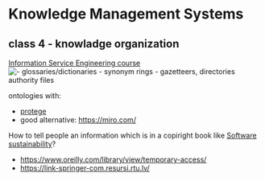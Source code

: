 # Knowledge Management Systems


## class 4 - knowladge organization
[Information Service Engineering course](https://open.hpi.de/courses/semanticweb2017)
![- glossaries/dictionaries - synonym rings - gazetteers, directories authority files](https://images.slideplayer.com/20/6219744/slides/slide_65.jpg)

ontologies with:
- [protege](https://protege.stanford.edu/)
- good alternative: https://miro.com/

How to tell people an information which is in a copiright book  like [Software sustainability](https://link.springer.com/book/10.1007/978-3-030-69970-3)?

- https://www.oreilly.com/library/view/temporary-access/
- https://link-springer-com.resursi.rtu.lv/
